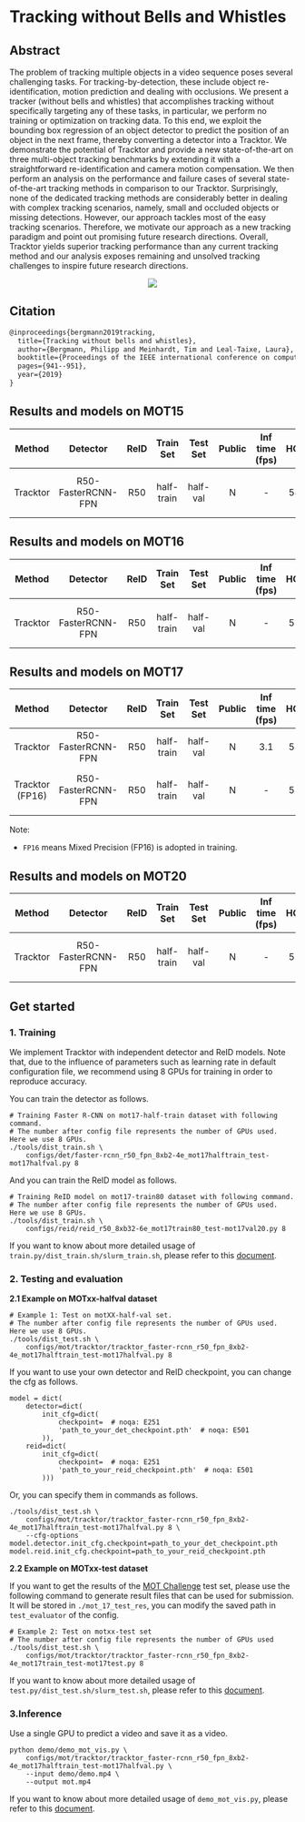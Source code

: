# Tracking without Bells and Whistles

## Abstract

<!-- [ABSTRACT] -->

The problem of tracking multiple objects in a video sequence poses several challenging tasks. For tracking-by-detection, these include object re-identification, motion prediction and dealing with occlusions. We present a tracker (without bells and whistles) that accomplishes tracking without specifically targeting any of these tasks, in particular, we perform no training or optimization on tracking data. To this end, we exploit the bounding box regression of an object detector to predict the position of an object in the next frame, thereby converting a detector into a Tracktor. We demonstrate the potential of Tracktor and provide a new state-of-the-art on three multi-object tracking benchmarks by extending it with a straightforward re-identification and camera motion compensation. We then perform an analysis on the performance and failure cases of several state-of-the-art tracking methods in comparison to our Tracktor. Surprisingly, none of the dedicated tracking methods are considerably better in dealing with complex tracking scenarios, namely, small and occluded objects or missing detections. However, our approach tackles most of the easy tracking scenarios. Therefore, we motivate our approach as a new tracking paradigm and point out promising future research directions. Overall, Tracktor yields superior tracking performance than any current tracking method and our analysis exposes remaining and unsolved tracking challenges to inspire future research directions.

<!-- [IMAGE] -->

<div align="center">
  <img src="https://user-images.githubusercontent.com/34888372/142983507-fcf71ca3-82c2-4e36-9840-3115476ee23f.png"/>
</div>

## Citation

<!-- [ALGORITHM] -->

```latex
@inproceedings{bergmann2019tracking,
  title={Tracking without bells and whistles},
  author={Bergmann, Philipp and Meinhardt, Tim and Leal-Taixe, Laura},
  booktitle={Proceedings of the IEEE international conference on computer vision},
  pages={941--951},
  year={2019}
}
```

## Results and models on MOT15

|  Method  |      Detector      | ReID | Train Set  | Test Set | Public | Inf time (fps) | HOTA | MOTA | IDF1 |  FP  |  FN  | IDSw. |                                       Config                                       |                                                                                                                                                                                                                                                Download                                                                                                                                                                                                                                                |
| :------: | :----------------: | :--: | :--------: | :------: | :----: | :------------: | :--: | :--: | :--: | :--: | :--: | :---: | :--------------------------------------------------------------------------------: | :----------------------------------------------------------------------------------------------------------------------------------------------------------------------------------------------------------------------------------------------------------------------------------------------------------------------------------------------------------------------------------------------------------------------------------------------------------------------------------------------------: |
| Tracktor | R50-FasterRCNN-FPN | R50  | half-train | half-val |   N    |       -        | 54.3 | 66.6 | 68.3 | 3052 | 3957 |  178  | [config](tracktor_faster-rcnn_r50_fpn_8xb2-4e_mot15halftrain_test-mot15halfval.py) | [detector](https://download.openmmlab.com/mmtracking/mot/faster_rcnn/faster-rcnn_r50_fpn_4e_mot15-half_20210804_001040-ae733d0c.pth) \| [detector_log](https://download.openmmlab.com/mmtracking/mot/faster_rcnn/faster-rcnn_r50_fpn_4e_mot15-half_20210804_001040.log.json) \| [reid](https://download.openmmlab.com/mmtracking/mot/reid/reid_r50_6e_mot15_20210803_192157-65b5e2d7.pth) \| [reid_log](https://download.openmmlab.com/mmtracking/mot/reid/reid_r50_6e_mot15_20210803_192157.log.json) |

## Results and models on MOT16

|  Method  |      Detector      | ReID | Train Set  | Test Set | Public | Inf time (fps) | HOTA | MOTA | IDF1 |  FP  |  FN   | IDSw. |                                       Config                                       |                                                                                                                                                                                                                                                Download                                                                                                                                                                                                                                                |
| :------: | :----------------: | :--: | :--------: | :------: | :----: | :------------: | :--: | :--: | :--: | :--: | :---: | :---: | :--------------------------------------------------------------------------------: | :----------------------------------------------------------------------------------------------------------------------------------------------------------------------------------------------------------------------------------------------------------------------------------------------------------------------------------------------------------------------------------------------------------------------------------------------------------------------------------------------------: |
| Tracktor | R50-FasterRCNN-FPN | R50  | half-train | half-val |   N    |       -        | 55.0 | 63.4 | 66.2 | 4179 | 14910 |  444  | [config](tracktor_faster-rcnn_r50_fpn_8xb2-4e_mot16halftrain_test-mot16halfval.py) | [detector](https://download.openmmlab.com/mmtracking/mot/faster_rcnn/faster-rcnn_r50_fpn_4e_mot16-half_20210804_001054-73477869.pth) \| [detector_log](https://download.openmmlab.com/mmtracking/mot/faster_rcnn/faster-rcnn_r50_fpn_4e_mot16-half_20210804_001054.log.json) \| [reid](https://download.openmmlab.com/mmtracking/mot/reid/reid_r50_6e_mot16_20210803_204826-1b3e3cfd.pth) \| [reid_log](https://download.openmmlab.com/mmtracking/mot/reid/reid_r50_6e_mot16_20210803_204826.log.json) |

## Results and models on MOT17

|        Method        |      Detector      | ReID | Train Set  | Test Set | Public | Inf time (fps) | HOTA | MOTA | IDF1 |  FP   |  FN   | IDSw. |                                         Config                                         |                                                                                                                                                                                                                                                Download                                                                                                                                                                                                                                                |
| :------------------: | :----------------: | :--: | :--------: | :------: | :----: | :------------: | :--: | :--: | :--: | :---: | :---: | :---: | :------------------------------------------------------------------------------------: | :----------------------------------------------------------------------------------------------------------------------------------------------------------------------------------------------------------------------------------------------------------------------------------------------------------------------------------------------------------------------------------------------------------------------------------------------------------------------------------------------------: |
|       Tracktor       | R50-FasterRCNN-FPN | R50  | half-train | half-val |   N    |      3.1       | 55.8 | 64.1 | 67.0 | 11109 | 45771 | 1227  |   [config](tracktor_faster-rcnn_r50_fpn_8xb2-4e_mot17halftrain_test-mot17halfval.py)   |                                                                                                                                             [detector](https://download.openmmlab.com/mmtracking/mot/faster_rcnn/faster-rcnn_r50_fpn_4e_mot17-half-64ee2ed4.pth) [reid](https://download.openmmlab.com/mmtracking/mot/reid/reid_r50_6e_mot17-4bf6b63d.pth)                                                                                                                                             |
| Tracktor <br> (FP16) | R50-FasterRCNN-FPN | R50  | half-train | half-val |   N    |       -        | 55.5 | 64.7 | 66.7 | 10668 | 45279 | 1185  | [config](tracktor_faster-rcnn_r50_fpn_8xb2-amp-4e_mot17halftrain_test-mot17halfval.py) | [detector](https://download.openmmlab.com/mmtracking/fp16/faster-rcnn_r50_fpn_fp16_4e_mot17-half_20210730_002436-f4ba7d61.pth) \| [detector_log](https://download.openmmlab.com/mmtracking/fp16/faster-rcnn_r50_fpn_fp16_4e_mot17-half_20210730_002436.log.json) \| [reid](https://download.openmmlab.com/mmtracking/fp16/reid_r50_fp16_8x32_6e_mot17_20210731_033055-4747ee95.pth) \| [reid_log](https://download.openmmlab.com/mmtracking/fp16/reid_r50_fp16_8x32_6e_mot17_20210731_033055.log.json) |

Note:

- `FP16` means Mixed Precision (FP16) is adopted in training.

## Results and models on MOT20

|  Method  |      Detector      | ReID | Train Set  | Test Set | Public | Inf time (fps) | HOTA | MOTA | IDF1 |  FP  |   FN   | IDSw. |                                       Config                                       |                                                                                                                                                                                                                                                Download                                                                                                                                                                                                                                                |
| :------: | :----------------: | :--: | :--------: | :------: | :----: | :------------: | :--: | :--: | :--: | :--: | :----: | :---: | :--------------------------------------------------------------------------------: | :----------------------------------------------------------------------------------------------------------------------------------------------------------------------------------------------------------------------------------------------------------------------------------------------------------------------------------------------------------------------------------------------------------------------------------------------------------------------------------------------------: |
| Tracktor | R50-FasterRCNN-FPN | R50  | half-train | half-val |   N    |       -        | 52.4 | 70.9 | 64.1 | 5544 | 171729 | 1618  | [config](tracktor_faster-rcnn_r50_fpn_8xb2-8e_mot20halftrain_test-mot20halfval.py) | [detector](https://download.openmmlab.com/mmtracking/mot/faster_rcnn/faster-rcnn_r50_fpn_8e_mot20-half_20210805_001244-2c323fd1.pth) \| [detector_log](https://download.openmmlab.com/mmtracking/mot/faster_rcnn/faster-rcnn_r50_fpn_8e_mot20-half_20210805_001244.log.json) \| [reid](https://download.openmmlab.com/mmtracking/mot/reid/reid_r50_6e_mot20_20210803_212426-c83b1c01.pth) \| [reid_log](https://download.openmmlab.com/mmtracking/mot/reid/reid_r50_6e_mot20_20210803_212426.log.json) |

## Get started

### 1. Training

We implement Tracktor with independent detector and ReID models.
Note that, due to the influence of parameters such as learning rate in default configuration file,
we recommend using 8 GPUs for training in order to reproduce accuracy.

You can train the detector as follows.

```shell script
# Training Faster R-CNN on mot17-half-train dataset with following command.
# The number after config file represents the number of GPUs used. Here we use 8 GPUs.
./tools/dist_train.sh \
    configs/det/faster-rcnn_r50_fpn_8xb2-4e_mot17halftrain_test-mot17halfval.py 8
```

And you can train the ReID model as follows.

```shell script
# Training ReID model on mot17-train80 dataset with following command.
# The number after config file represents the number of GPUs used. Here we use 8 GPUs.
./tools/dist_train.sh \
    configs/reid/reid_r50_8xb32-6e_mot17train80_test-mot17val20.py 8
```

If you want to know about more detailed usage of `train.py/dist_train.sh/slurm_train.sh`,
please refer to this [document](../../../docs/en/user_guides/4_train_test.md).

### 2. Testing and evaluation

**2.1 Example on MOTxx-halfval dataset**

```shell script
# Example 1: Test on motXX-half-val set.
# The number after config file represents the number of GPUs used. Here we use 8 GPUs.
./tools/dist_test.sh \
    configs/mot/tracktor/tracktor_faster-rcnn_r50_fpn_8xb2-4e_mot17halftrain_test-mot17halfval.py 8
```

If you want to use your own detector and ReID checkpoint, you can change the cfg as follows.

```shell script
model = dict(
    detector=dict(
        init_cfg=dict(
            checkpoint=  # noqa: E251
            'path_to_your_det_checkpoint.pth'  # noqa: E501
        )),
    reid=dict(
        init_cfg=dict(
            checkpoint=  # noqa: E251
            'path_to_your_reid_checkpoint.pth'  # noqa: E501
        )))
```

Or, you can specify them in commands as follows.

```shell script
./tools/dist_test.sh \
    configs/mot/tracktor/tracktor_faster-rcnn_r50_fpn_8xb2-4e_mot17halftrain_test-mot17halfval.py 8 \
    --cfg-options model.detector.init_cfg.checkpoint=path_to_your_det_checkpoint.pth model.reid.init_cfg.checkpoint=path_to_your_reid_checkpoint.pth
```

**2.2 Example on MOTxx-test dataset**

If you want to get the results of the [MOT Challenge](https://motchallenge.net/) test set,
please use the following command to generate result files that can be used for submission.
It will be stored in `./mot_17_test_res`, you can modify the saved path in `test_evaluator` of the config.

```shell script
# Example 2: Test on motxx-test set
# The number after config file represents the number of GPUs used
./tools/dist_test.sh \
    configs/mot/tracktor/tracktor_faster-rcnn_r50_fpn_8xb2-4e_mot17train_test-mot17test.py 8
```

If you want to know about more detailed usage of `test.py/dist_test.sh/slurm_test.sh`, please refer to this [document](../../../docs/en/user_guides/4_train_test.md).

### 3.Inference

Use a single GPU to predict a video and save it as a video.

```shell
python demo/demo_mot_vis.py \
    configs/mot/tracktor/tracktor_faster-rcnn_r50_fpn_8xb2-4e_mot17halftrain_test-mot17halfval.py \
    --input demo/demo.mp4 \
    --output mot.mp4
```

If you want to know about more detailed usage of `demo_mot_vis.py`, please refer to this [document](../../../docs/en/user_guides/3_inference.md).
